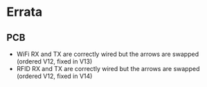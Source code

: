 # Errata

## PCB
- WiFi RX and TX are correctly wired but the arrows are swapped (ordered V12, fixed in V13)
- RFID RX and TX are correctly wired but the arrows are swapped (ordered V12, fixed in V14)
